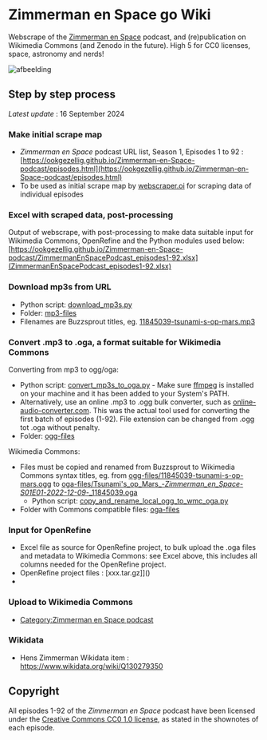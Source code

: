 # Zimmerman en Space go Wiki
Webscrape of the [Zimmerman en Space](https://www.buzzsprout.com/2096278) podcast, and (re)publication on Wikimedia Commons (and Zenodo in the future). High 5 for CC0 licenses, space, astronomy and nerds!

![afbeelding](https://github.com/user-attachments/assets/80910b8e-0c9c-4df1-a3a3-1dc60e1fa426)

## Step by step process
*Latest update* : 16 September 2024

### Make initial scrape map 
* *Zimmerman en Space* podcast URL list, Season 1, Episodes 1 to 92 : [https://ookgezellig.github.io/Zimmerman-en-Space-podcast/episodes.html](https://ookgezellig.github.io/Zimmerman-en-Space-podcast/episodes.html)
* To be used as initial scrape map by [webscraper.oi](https://webscraper.io/) for scraping data of individual episodes

### Excel with scraped data, post-processing
Output of webscrape, with post-processing to make data suitable input for Wikimedia Commons, OpenRefine and the Python modules used below: [https://ookgezellig.github.io/Zimmerman-en-Space-podcast/ZimmermanEnSpacePodcast_episodes1-92.xlsx](ZimmermanEnSpacePodcast_episodes1-92.xlsx)

### Download mp3s from URL
* Python script: [download_mp3s.py](download_mp3s.py)
* Folder: [mp3-files](https://github.com/ookgezellig/Zimmerman-en-Space-podcast/tree/main/mp3-files)
* Filenames are Buzzsprout titles, eg. [11845039-tsunami-s-op-mars.mp3](mp3-files/11845039-tsunami-s-op-mars.mp3)

### Convert .mp3 to .oga, a format suitable for Wikimedia Commons

Converting from mp3 to ogg/oga:
* Python script: [convert_mp3s_to_oga.py](convert_mp3s_to_oga.py) - Make sure [ffmpeg](https://ffmpeg.org/download.html) 
  is installed on your machine and it has been added to your System's PATH.
* Alternatively, use an online .mp3 to .ogg bulk converter, such as [online-audio-converter.com](https://online-audio-converter.com/). This was the actual tool used for converting the first batch of episodes (1-92). File extension can be changed from .ogg tot .oga without penalty.
* Folder: [ogg-files](https://github.com/ookgezellig/Zimmerman-en-Space-podcast/tree/main/ogg-files) 

Wikimedia Commons:
* Files must be copied and renamed from Buzzsprout to Wikimedia Commons syntax titles, eg. from [ogg-files/11845039-tsunami-s-op-mars.ogg](ogg-files/11845039-tsunami-s-op-mars.ogg) to [oga-files/Tsunami's_op_Mars_-_Zimmerman_en_Space_-_S01E01_-_2022-12-09_-_11845039.oga](oga-files/Tsunami%27s_op_Mars_-_Zimmerman_en_Space_-_S01E01_-_2022-12-09_-_11845039.oga)
   * Python script: [copy_and_rename_local_ogg_to_wmc_oga.py](copy_and_rename_local_ogg_to_wmc_oga.py)
* Folder with Commons compatible files: [oga-files](https://github.com/ookgezellig/Zimmerman-en-Space-podcast/tree/main/oga-files) 

### Input for OpenRefine
* Excel file as source for OpenRefine project, to bulk upload the .oga files and metadata to Wikimedia Commons: see Excel above, this includes all columns needed for the OpenRefine project.
* OpenRefine project files : [xxx.tar.gz]]()
* 
### Upload to Wikimedia Commons
* [Category:Zimmerman en Space podcast](https://commons.wikimedia.org/wiki/Category:Zimmerman_en_Space_podcast)

### Wikidata
* Hens Zimmerman Wikidata item : https://www.wikidata.org/wiki/Q130279350 

## Copyright 
All episodes 1-92 of the *Zimmerman en Space* podcast have been licensed under the [Creative Commons CC0 1.0 license](http://creativecommons.org/publicdomain/zero/1.0), as stated in the shownotes of each episode.
